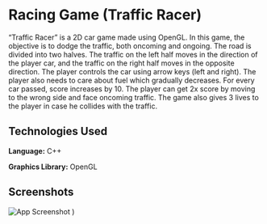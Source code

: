 
# Racing Game (Traffic Racer)

“Traffic Racer” is a 2D car game made using OpenGL. In this game, the objective is to dodge 
the traffic, both oncoming and ongoing. 
The road is divided into two halves. The traffic on the left half moves in the direction of the 
player car, and the traffic on the right half moves in the opposite direction. 
The player controls the car using arrow keys (left and right). The player also needs to care 
about fuel which gradually decreases. 
For every car passed, score increases by 10. The player can get 2x score by moving to the 
wrong side and face oncoming traffic. The game also gives 3 lives to the player in case he 
collides with the traffic.


## Technologies Used

**Language:** C++

**Graphics Library:** OpenGL

  
## Screenshots

![App Screenshot](https://user-images.githubusercontent.com/68856038/128658807-de8e5918-a7c4-43e2-85f1-bfea1e477ef0.png)
)

  
